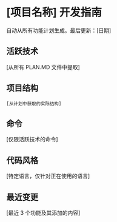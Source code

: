 # [项目名称] 开发指南

自动从所有功能计划生成。最后更新：[日期]

## 活跃技术

[从所有 PLAN.MD 文件中提取]

## 项目结构

```text
[从计划中获取的实际结构]
```

## 命令

[仅限活跃技术的命令]

## 代码风格

[特定语言，仅针对正在使用的语言]

## 最近变更

[最近 3 个功能及其添加的内容]

<!-- 手动添加开始 -->
<!-- 手动添加结束 -->